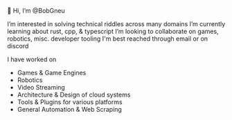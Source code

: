 👋 Hi, I’m @BobGneu

I’m interested in solving technical riddles across many domains
I’m currently learning about rust, cpp, & typescript 
I’m looking to collaborate on games, robotics, misc. developer tooling
I'm best reached through email or on discord

I have worked on 
- Games & Game Engines
- Robotics
- Video Streaming
- Architecture & Design of cloud systems
- Tools & Plugins for various platforms
- General Automation & Web Scraping
